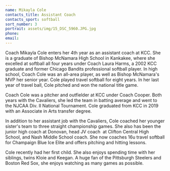 ```yaml
---
name: Mikayla Cole
contacts_title: Assistant Coach
contacts_sport: softball
sort_number: 3
portrait: assets/img/15_DSC_5960.JPG.jpg
phone:
email:
---
```

Coach Mikayla Cole enters her 4th&nbsp;year as an assistant coach at KCC. She is a graduate of Bishop McNamara High School in Kankakee, where she excelled at softball all four years under Coach Laura Harms, a 2002 KCC graduate and former Chicago Bandits professional softball player. In high school, Coach Cole was an all-area player, as well as Bishop McNamara's MVP her senior year. Cole played travel softball for eight years. In her last year of travel ball, Cole pitched and won the national title game.

Coach Cole was a pitcher and outfielder at KCC under Coach Cooper. Both years with the Cavaliers, she led the team in batting average and went to the NJCAA Div. II National Tournament. Cole graduated from KCC in 2019 with an Associate in Arts transfer degree.

In addition to her assistant job with the Cavaliers, Cole coached her younger sister's team to three straight championship games. She also has been the junior high coach at Donovan, head JV coach &nbsp;at Clifton Central High School, and Nash Middle School coach. She now coaches 16u travel softball for Champaign Blue Ice Elite and offers pitching and hitting lessons.

Cole recently had her first child. She also enjoys spending time with her siblings, twins Kloie and Keegan. A huge fan of the Pittsburgh Steelers and Boston Red Sox, she enjoys watching as many games as possible.&nbsp;